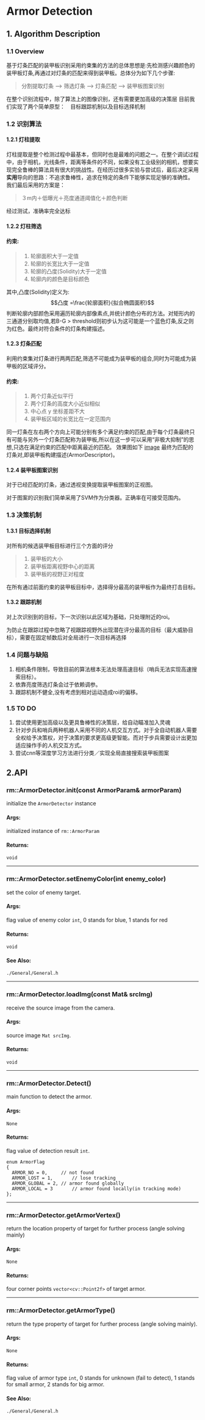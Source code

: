 <script type="text/javascript" async src="https://cdn.mathjax.org/mathjax/latest/MathJax.js?config=TeX-MML-AM_CHTML"> </script>
# Armor Detection
## 1. Algorithm Description
### 1.1 Overview
基于灯条匹配的装甲板识别采用约束集的方法的总体思想是:先检测感兴趣颜色的装甲板灯条,再通过对灯条的匹配来得到装甲板。总体分为如下几个步骤:
>分割提取灯条 —> 筛选灯条 —> 灯条匹配 —> 装甲板图案识别

在整个识别流程中，除了算法上的图像识别，还有需要更加高级的决策层
目前我们实现了两个简单原型：　目标跟踪机制以及目标选择机制

### 1.2 识别算法
#### 1.2.1 灯柱提取
灯柱提取是整个检测过程中最基本，但同时也是最难的问题之一。在整个调试过程中，由于相机，光线条件，距离等条件的不同，如果没有工业级别的相机，想要实现完全鲁棒的算法具有很大的挑战性。在经历过很多实验与尝试后，最后决定采用**实用**导向的思路：不追求鲁棒性，追求在特定的条件下能够实现足够的准确性。
我们最后采用的方案是：
>３m内＋低曝光＋亮度通道阈值化＋颜色判断

经过测试，准确率完全达标
#### 1.2.2 灯柱筛选
#### 约束:
>1. 轮廓面积大于一定值
>2. 轮廓的长宽比大于一定值
>3. 轮廓的凸度(Solidity)大于一定值
>4. 轮廓内的颜色是目标颜色

其中,凸度(Solidity)定义为:
$$凸度 =\frac{轮廓面积}{拟合椭圆面积}$$
判断轮廓内部颜色采用遍历轮廓内部像素点,并统计颜色分布的方法。对矩形内的三通道分别取均值,若B-G > threshold则初步认为这可能是一个蓝色灯条,反之则为红色。最终对符合条件的灯条构建描述。
#### 1.2.3 灯条匹配
利用约束集对灯条进行两两匹配,筛选不可能成为装甲板的组合,同时为可能成为装甲板的区域评分。
#### 约束:
>1. 两个灯条近似平行
>2. 两个灯条的高度大小近似相似
>3. 中心点 y 坐标差距不大
>4. 装甲板区域的长宽比在一定范围内

同一灯条在左右两个方向上可能分别有多个满足约束的匹配,由于每个灯条最终只有可能与另外一个灯条匹配称为装甲板,所以在这一步可以采用“非极大抑制”的思想,只选在满足约束的匹配中距离最近的匹配。
效果图如下
[image](http://github.com/itmyhome2013/readme_add_pic/raw/master/images/nongshalie.jpg)
最终为匹配的灯条对,即装甲板构建描述(ArmorDescriptor)。
#### 1.2.4 装甲板图案识别
对于已经匹配的灯条，通过透视变换提取装甲板图案的正视图。

对于图案的识别我们简单采用了SVM作为分类器。正确率在可接受范围内。
### 1.3 决策机制
#### 1.3.1 目标选择机制
对所有的候选装甲板目标进行三个方面的评分
>1. 装甲板的大小
>2. 装甲板距离视野中心的距离
>3. 装甲板的视野正对程度

在所有通过前面约束的装甲板目标中，选择得分最高的装甲板作为最终打击目标。
#### 1.3.2 跟踪机制
对上次识别到的目标，下一次识别以此区域为基础，只处理附近的roi。

为防止在跟踪过程中忽略了视跟踪视野外出现潜在评分最高的目标（最大威胁目标），需要在固定帧数后对全局进行一次目标再选择

### 1.4 问题与缺陷
1. 相机条件限制，导致目前的算法根本无法处理高速目标（哨兵无法实现高速搜索目标）。
2. 依靠亮度筛选灯条会过于依赖调参。
3. 跟踪机制不健全,没有考虑到相对运动造成roi的偏移。
### 1.5 TO DO
1. 尝试使用更加高级以及更具鲁棒性的决策层，给自动瞄准加入灵魂
2. 针对步兵和哨兵两种机器人采用不同的人机交互方式。对于全自动机器人需要全权给予决策权，对于决策的要求更高级更智能。而对于步兵需要设计出更加适应操作手的人机交互方式。
3. 尝试cnn等深度学习方法进行分类／实现全局直接搜索装甲板图案
## 2.API
### rm::ArmorDetector.init(const ArmorParam& armorParam)
initialize the `ArmorDetector` instance
#### Args:
initialized instance of `rm::ArmorParam`
#### Returns:
`void`

---
### rm::ArmorDetector.setEnemyColor(int enemy_color)
set the color of enemy target.
#### Args:
flag value of enemy color  `int`, 0 stands for blue, 1 stands for red
#### Returns:
`void`
#### See Also:
`./General/General.h`

---
### rm::ArmorDetector.loadImg(const Mat& srcImg)
receive the source image from the camera.
#### Args:
source image `Mat srcImg`.
#### Returns:
`void`

---
### rm::ArmorDetector.Detect()
main function to detect the armor.
#### Args:
`None`
#### Returns:
flag value of detection result `int`.
```
enum ArmorFlag
{
  ARMOR_NO = 0,		// not found
  ARMOR_LOST = 1,		// lose tracking
  ARMOR_GLOBAL = 2,	// armor found globally
  ARMOR_LOCAL = 3		// armor found locally(in tracking mode)
};
```

---
### rm::ArmorDetector.getArmorVertex()
return the location property of target for further process (angle solving mainly)
#### Args:
`None`
#### Returns:
four corner points `vector<cv::Point2f>` of target armor.

---
### rm::ArmorDetector.getArmorType()
return the type property of target for further process (angle solving mainly).
#### Args:
`None`
#### Returns:
flag value of armor type `int`, 0 stands for unknown (fail to detect), 1 stands for small armor, 2 stands for big armor.
#### See Also:
`./General/General.h`
